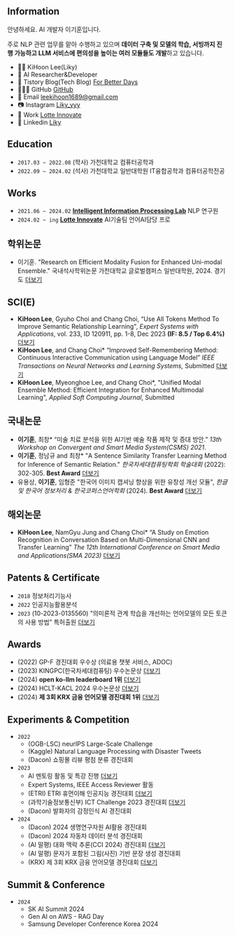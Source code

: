 ## Information

안녕하세요. AI 개발자 이기훈입니다.

주로 NLP 관련 업무를 맡아 수행하고 있으며 **데이터 구축 및 모델의 학습, 서빙까지 진행 가능하고 LLM 서비스에 편의성을 높이는 여러 모듈들도 개발**하고 있습니다.

- 👨‍💻 KiHoon Lee(Liky)
- 🤖 AI Researcher&Developer
- 📔 Tistory Blog(Tech Blog) [For Better Days](https://forbetterdays.tistory.com/)
- 👨🏻‍💻 GitHub [GitHub](https://github.com/Liky98)
- 📧 Email [leekihoon1689@gmail.com](mailto:leekihoon1689@gmail.com)
- 📷 Instagram [Liky_yyy](https://www.instagram.com/liky_yyy/)
- 🏢 Work [Lotte Innovate](https://www.lotteinnovate.com/)
- 📄 Linkedin [Liky](https://www.linkedin.com/in/kihoon-lee-a9b36b277/)

## Education
- `2017.03 ~ 2022.08`  (학사) 가천대학교 컴퓨터공학과
- `2022.09 ~ 2024.02`  (석사) 가천대학교 일반대학원 IT융합공학과 컴퓨터공학전공

## Works
- `2021.06 ~ 2024.02` **[Intelligent Information Processing Lab](https://iiplab.gachon.ac.kr/)** NLP 연구원
- `2024.02 ~ ing` **[Lotte Innovate](https://www.lotteinnovate.com/)** AI기술팀 언어AI담당 프로

## 학위논문
- 이기훈. "Research on Efficient Modality Fusion for Enhanced Uni-modal Ensemble." 국내석사학위논문 가천대학교 글로벌캠퍼스 일반대학원, 2024. 경기도 [더보기](Papers&Patents/Research%20on%20Efficient%20Modality%20Fusion%20for%20Enhanced%20Uni-modal%20Ensemble.md)

## SCI(E)
- **KiHoon Lee**, Gyuho Choi and Chang Choi, “Use All Tokens Method To Improve Semantic Relationship Learning", _Expert Systems with Applications_, vol. 233, ID 120911, pp. 1-8, Dec 2023 **(IF: 8.5 / Top 6.4%)** [더보기](Papers&Patents/Use%20All%20Tokens%20Method%20To%20Improve%20Semantic%20Relationship%20Learning.md)
- **KiHoon Lee**, and Chang Choi* “Improved Self-Remembering Method: Continuous Interactive Communication using Language Model” _IEEE Transactions on Neural Networks and Learning Systems,_ Submitted [더보기](Papers&Patents/Improved%20Self-Remembering%20Method%20-%20Continuous%20Interactive%20Communication%20using%20Language%20Model.md)
- **KiHoon Lee**, Myeonghoe Lee, and Chang Choi*, "Unified Modal Ensemble Method: Efficient Integration for Enhanced Multimodal Learning", _Applied Soft Computing Journal_, Submitted

## 국내논문
- **이기훈**, 최창* “미술 치료 분석을 위한 AI기반 예술 작품 제작 및 증대 방안.” _13th Workshop on Convergent and Smart Media System(CSMS) 2021_. 
- **이기훈**, 정남규 and 최창* "A Sentence Similarity Transfer Learning Method for Inference of Semantic Relation." _한국차세대컴퓨팅학회 학술대회_ (2022): 302-305. **Best Award** [더보기](Papers&Patents/A%20Sentence%20Similarity%20Transfer%20Learning%20Method%20for%20Inference%20of%20Semantic%20Relation.md)
- 유용상, **이기훈**, 임형준 "한국어 이미지 캡셔닝 향상을 위한 유창성 개선 모듈", _한글 및 한국어 정보처리 & 한국코퍼스언어학회_ (2024). **Best Award** [더보기](Papers&Patents/한국어%20이미지%20캡셔닝%20향상을%20위한%20유창성%20개선%20모듈.md)

## 해외논문
- **KiHoon Lee**, NamGyu Jung and Chang Choi* “A Study on Emotion Recognition in Conversation Based on Multi-Dimensional CNN and Transfer Learning” _The 12th International Conference on Smart Media and Applications(SMA 2023)_ [더보기](Papers&Patents/A%20Study%20on%20Emotion%20Recognition%20in%20Conversation%20Based%20on%20Multi-Dimensional%20CNN%20and%20Transfer%20Learning.md)

## Patents & Certificate
- `2018` 정보처리기능사
- `2022` 인공지능활용분석
- `2023` (10-2023-0135560) ”의미론적 관계 학습을 개선하는 언어모델의 모든 토큰의 사용 방법” 특허출원 [더보기](Papers&Patents/METHOD%20FOR%20USING%20ALL%20TOKENS%20OF%20LANGUAGE%20MODEL%20TO%20IMPROVE%20SEMANTIC%20RELATIONSHIP%20LEARNING.md)

## Awards
- (2022) GP-F 경진대회 우수상 (의료용 챗봇 서비스, ADOC)
- (2023) KINGPC(한국차세대컴퓨팅) 우수논문상 [더보기](Papers&Patents/A%20Sentence%20Similarity%20Transfer%20Learning%20Method%20for%20Inference%20of%20Semantic%20Relation.md)
- (2024) **open ko-llm leaderboard 1위** [더보기](Certificate&Awards/Open%20Ko-LLM%20Leaderboard.md)
- (2024) HCLT-KACL 2024 우수논문상  [더보기](Papers&Patents/한국어%20이미지%20캡셔닝%20향상을%20위한%20유창성%20개선%20모듈.md)
- (2024) **제 3회 KRX 금융 언어모델 경진대회 1위** [더보기](Certificate&Awards/제%203회%20KRX%20금융%20언어모델%20경진대회.md)

## Experiments & Competition
- `2022`
	- (OGB-LSC) neurIPS Large-Scale Challenge
	- (Kaggle) Natural Language Processing with Disaster Tweets
	- (Dacon) 쇼핑몰 리뷰 평점 분류 경진대회
- `2023`
	- AI 멘토링 활동 및 특강 진행 [더보기](Experiments/AI%20멘토링%20활동%20및%20특강.md)
	- Expert Systems, IEEE Access Reviewer 활동
	- (ETRI) ETRI 휴먼이해 인공지능 경진대회 [더보기](Competition/ETRI%20휴먼이해%20인공지능%20논문경진대회.md)
	- (과학기술정보통신부) ICT Challenge 2023 경진대회 [더보기](Competition/ICT%20Challenge%202023.md)
	- (Dacon) 발화자의 감정인식 AI 경진대회
- `2024`
	- (Dacon) 2024 생명연구자원 AI활용 경진대회
	- (Dacon) 2024 자동차 데이터 분석 경진대회 
	- (AI 말평) 대화 맥락 추론(CCI 2024) 경진대회 [더보기](Competition/CCI%202024%20대화%20맥락%20추론.md)
	- (AI 말평) 문자가 포함된 그림(사진) 기반 문장 생성 경진대회
	- (KRX) 제 3회 KRX 금융 언어모델 경진대회 [더보기](Certificate&Awards/제%203회%20KRX%20금융%20언어모델%20경진대회.md)

## Summit & Conference
- `2024`
	- SK AI Summit 2024
	- Gen AI on AWS - RAG Day
	- Samsung Developer Conference Korea 2O24